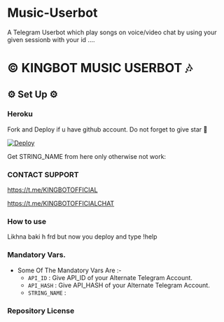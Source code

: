 # Music-Userbot
A Telegram Userbot which play songs on voice/video chat by using your given sessionb with your id ....

<h1 align="centre">©️ KINGBOT MUSIC USERBOT 🎶</h1>


<h2 align="centre">⚙️ Set Up ⚙️</h3>

<h3 align="centre"> Heroku </h4>
Fork and Deploy if u have github account. Do not forget to give star 🌟

[![Deploy](https://www.herokucdn.com/deploy/button.svg)](https://heroku.com/deploy)

Get STRING_NAME from here only otherwise not work:




### CONTACT SUPPORT

https://t.me/KINGBOTOFFICIAL

https://t.me/KINGBOTOFFICIALCHAT

### How to use 

Likhna baki h frd but now you deploy and type !help

### Mandatory Vars.

- Some Of The Mandatory Vars Are :-
   - `API_ID` :  Give API_ID of your Alternate Telegram Account.
   - `API_HASH` :  Give API_HASH of your Alternate Telegram Account.
   - `STRING_NAME` :  

### Repository License 
